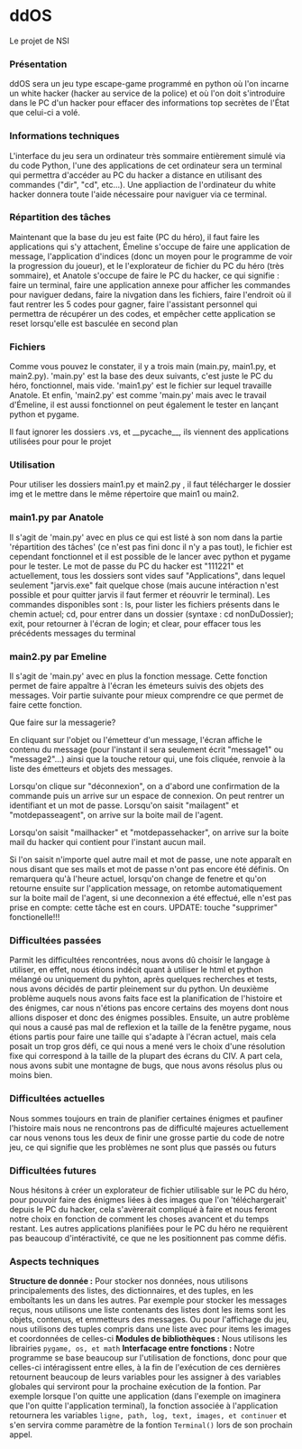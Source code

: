 # ddOS
Le projet de NSI

### Présentation
ddOS sera un jeu type escape-game programmé en python où l'on incarne un white hacker (hacker au service de la police) et où l'on doit s'introduire dans le PC d'un hacker pour effacer des informations top secrètes de l'État que celui-ci a volé.

### Informations techniques
L'interface du jeu sera un ordinateur très sommaire entièrement simulé via du code Python, l'une des applications de cet ordinateur sera un terminal qui permettra d'accéder au PC du hacker a distance en utilisant des commandes ("dir", "cd", etc...). Une appliaction de l'ordinateur du white hacker donnera toute l'aide nécessaire pour naviguer via ce terminal.

### Répartition des tâches
Maintenant que la base du jeu est faite (PC du héro), il faut faire les applications qui s'y attachent, Émeline s'occupe de faire une application de message, l'application d'indices (donc un moyen pour le programme de voir la progression du joueur), et le l'explorateur de fichier du PC du héro (très sommaire), et Anatole s'occupe de faire le PC du hacker, ce qui signifie : faire un terminal, faire une application annexe pour afficher les commandes pour naviguer dedans, faire la nivgation dans les fichiers, faire l'endroit où il faut rentrer les 5 codes pour gagner, faire l'assistant personnel qui permettra de récupérer un des codes, et empêcher cette application se reset lorsqu'elle est basculée en second plan

### Fichiers
Comme vous pouvez le constater, il y a trois main (main.py, main1.py, et main2.py). 'main.py' est la base des deux suivants, c'est juste le PC du héro, fonctionnel, mais vide. 'main1.py' est le fichier sur lequel travaille Anatole.  Et enfin, 'main2.py' est comme 'main.py' mais avec le travail d'Émeline, il est aussi  fonctionnel on peut également le tester en lançant python et pygame.

Il faut ignorer les dossiers .vs, et \_\_pycache\_\_, ils viennent des applications utilisées pour pour le projet

### Utilisation
Pour utiliser les dossiers main1.py et main2.py , il faut télécharger le dossier img et le mettre dans le même répertoire que main1 ou main2.

### main1.py par Anatole
Il s'agit de 'main.py' avec en plus ce qui est listé à son nom dans la partie 'répartition des tâches' (ce n'est pas fini donc il n'y a pas tout), le fichier est cependant fonctionnel et il est possible de le lancer avec python et pygame pour le tester. Le mot de passe du PC du hacker est "111221" et actuellement, tous les dossiers sont vides sauf "Applications", dans lequel seulement "jarvis.exe" fait quelque chose (mais aucune intéraction n'est possible et pour quitter jarvis il faut fermer et réouvrir le terminal). Les commandes disponibles sont : ls, pour lister les fichiers présents dans le chemin actuel; cd, pour entrer dans un dossier (syntaxe : cd nonDuDossier); exit, pour retourner à l'écran de login; et clear, pour effacer tous les précédents messages du terminal

### main2.py par Emeline
Il s'agit de 'main.py' avec en plus la fonction message. Cette fonction permet de faire appaître à l'écran les émeteurs suivis des objets des messages. Voir partie suivante pour mieux comprendre ce que permet de faire cette fonction.

Que faire sur la messagerie?

En cliquant sur l'objet ou l'émetteur d'un message, l'écran affiche le contenu du message (pour l'instant il sera seulement écrit "message1" ou "message2"...) ainsi que la touche retour qui, une fois cliquée, renvoie à la liste des émetteurs et objets des messages.

Lorsqu'on clique sur "déconnexion", on a d'abord une confirmation de la commande puis un arrive sur un espace de connexion. On peut rentrer un identifiant et un mot de passe. Lorsqu'on saisit "mailagent" et "motdepasseagent", on arrive sur la boite mail de l'agent.

Lorsqu'on saisit "mailhacker" et "motdepassehacker", on arrive sur la boite mail du hacker qui contient pour l'instant aucun mail. 

Si l'on saisit n'importe quel autre mail et mot de passe, une note apparaît en nous disant que ses mails et mot de passe n'ont pas encore été définis.  On remarquera qu'à l'heure actuel, lorsqu'on change de fenetre et qu'on retourne ensuite sur l'application message, on retombe automatiquement sur la boite mail de l'agent, si une deconnexion a été effectué, elle n'est pas prise en compte: cette tâche est en cours. UPDATE: touche "supprimer" fonctionelle!!! 

### Difficultées passées
Parmit les difficultées rencontrées, nous avons dû choisir le langage à utiliser, en effet, nous étions indécit quant à utiliser le html et python mélangé ou uniquement du pyhton, après quelques recherches et tests, nous avons décidés de partir pleinement sur du python. Un deuxième problème auquels nous avons faits face est la planification de l'histoire et des énigmes, car nous n'étions pas encore certains des moyens dont nous allions disposer et donc des énigmes possibles. Ensuite, un autre problème qui nous a causé pas mal de reflexion et la taille de la fenêtre pygame, nous étions partis pour faire une taille qui s'adapte à l'écran actuel, mais cela posait un trop gros défi, ce qui nous a mené vers le choix d'une résolution fixe qui correspond à la taille de la plupart des écrans du CIV. A part cela, nous avons subit une montagne de bugs, que nous avons résolus plus ou moins bien.

### Difficultées actuelles
Nous sommes toujours en train de planifier certaines énigmes et paufiner l'histoire mais nous ne rencontrons pas de difficulté majeures actuellement car nous venons tous les deux de finir une grosse partie du code de notre jeu, ce qui signifie que les problèmes ne sont plus que passés ou futurs

### Difficultées futures
Nous hésitons à créer un explorateur de fichier utilisable sur le PC du héro, pour pouvoir faire des énigmes liées à des images que l'on 'téléchargerait' depuis le PC du hacker, cela s'avèrerait compliqué à faire et nous feront notre choix en fonction de comment les choses avancent et du temps restant. Les autres applications planifiées pour le PC du héro ne requièrent pas beaucoup d'intéractivité, ce que ne les positionnent pas comme défis.

### Aspects techniques
**Structure de donnée :** Pour stocker nos données, nous utilisons principalements des listes, des dictionnaires, et des tuples, en les emboîtants les un dans les autres. Par exemple pour stocker les messages reçus, nous utilisons une liste contenants des listes dont les items sont les objets, contenus, et emmetteurs des messages. Ou pour l'affichage du jeu, nous utilisons des tuples compris dans une liste avec pour items les images et coordonnées de celles-ci
**Modules de bibliothèques :** Nous utilisons les librairies `pygame, os, et math`
**Interfacage entre fonctions :** Notre programme se base beaucoup sur l'utilisation de fonctions, donc pour que celles-ci intéragissent entre elles, à la fin de l'exécution de ces dernières retournent beaucoup de leurs variables pour les assigner à des variables globales qui serviront pour la prochaine exécution de la fontion. Par exemple lorsque l'on quitte une application (dans l'exemple on imaginera que l'on quitte l'application terminal), la fonction associée à l'application retournera les variables `ligne, path, log, text, images, et continuer` et s'en servira comme paramètre de la fontion `Terminal()` lors de son prochain appel.
